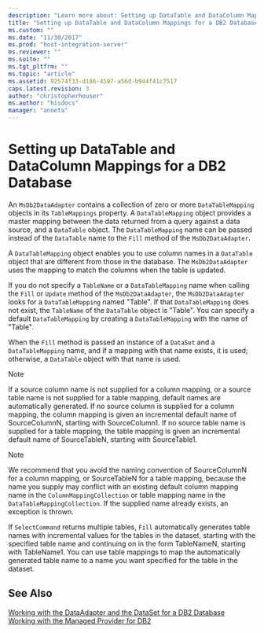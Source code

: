 ```yaml
---
description: "Learn more about: Setting up DataTable and DataColumn Mappings for a DB2 Database"
title: "Setting up DataTable and DataColumn Mappings for a DB2 Database1 | Microsoft Docs"
ms.custom: ""
ms.date: "11/30/2017"
ms.prod: "host-integration-server"
ms.reviewer: ""
ms.suite: ""
ms.tgt_pltfrm: ""
ms.topic: "article"
ms.assetid: 92574f33-d186-4597-a56d-b944f41c7517
caps.latest.revision: 3
author: "christopherhouser"
ms.author: "hisdocs"
manager: "anneta"
---
```

# Setting up DataTable and DataColumn Mappings for a DB2 Database
An `MsDb2DataAdapter` contains a collection of zero or more `DataTableMapping` objects in its `TableMappings` property. A `DataTableMapping` object provides a master mapping between the data returned from a query against a data source, and a `DataTable` object. The `DataTableMapping` name can be passed instead of the `DataTable` name to the `Fill` method of the `MsDb2DataAdapter`.  
  
 A `DataTableMapping` object enables you to use column names in a `DataTable` object that are different from those in the database. The `MsDb2DataAdapter` uses the mapping to match the columns when the table is updated.  
  
 If you do not specify a `TableName` or a `DataTableMapping` name when calling the `Fill` or `Update` method of the `MsDb2DataAdapter`, the `MsDb2DataAdapter` looks for a `DataTableMapping` named "Table". If that `DataTableMapping` does not exist, the `TableName` of the `DataTable` object is "Table". You can specify a default `DataTableMapping` by creating a `DataTableMapping` with the name of "Table".  
  
 When the `Fill` method is passed an instance of a `DataSet` and a `DataTableMapping` name, and if a mapping with that name exists, it is used; otherwise, a `DataTable` object with that name is used.  
  
> [!NOTE]
>  If a source column name is not supplied for a column mapping, or a source table name is not supplied for a table mapping, default names are automatically generated. If no source column is supplied for a column mapping, the column mapping is given an incremental default name of SourceColumnN, starting with SourceColumn1. If no source table name is supplied for a table mapping, the table mapping is given an incremental default name of SourceTableN, starting with SourceTable1.  
  
> [!NOTE]
>  We recommend that you avoid the naming convention of SourceColumnN for a column mapping, or SourceTableN for a table mapping, because the name you supply may conflict with an existing default column mapping name in the `ColumnMappingCollection` or table mapping name in the `DataTableMappingCollection`. If the supplied name already exists, an exception is thrown.  
  
 If `SelectCommand` returns multiple tables, `Fill` automatically generates table names with incremental values for the tables in the dataset, starting with the specified table name and continuing on in the form TableNameN, starting with TableName1. You can use table mappings to map the automatically generated table name to a name you want specified for the table in the dataset.  
  
## See Also  
 [Working with the DataAdapter and the DataSet for a DB2 Database](../core/working-with-the-dataadapter-and-the-dataset-for-a-db2-database1.md)   
 [Working with the Managed Provider for DB2](../core/working-with-the-managed-provider-for-db21.md)

